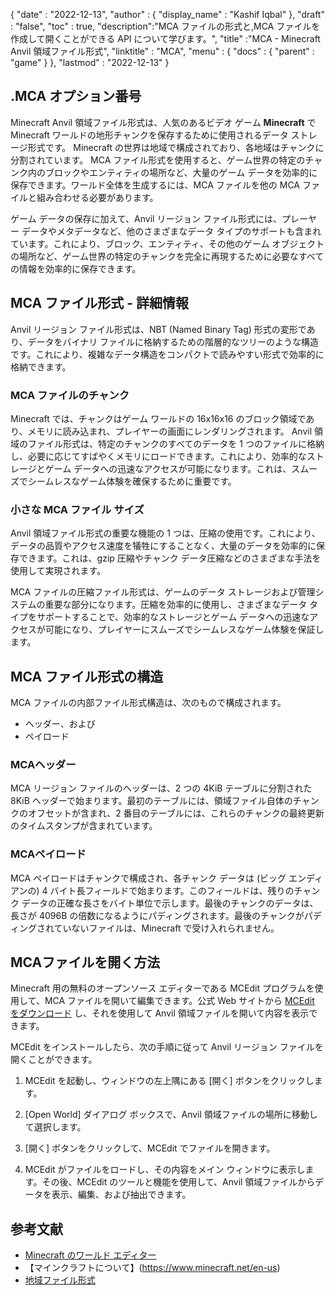 {
  "date" : "2022-12-13",
  "author" : {
    "display_name" : "Kashif Iqbal"
},
  "draft" : "false",
  "toc" : true,
  "description":"MCA ファイルの形式と,MCA ファイルを作成して開くことができる API について学びます。",
  "title" :"MCA - Minecraft Anvil 領域ファイル形式",
  "linktitle" : "MCA",
  "menu" : {
    "docs" : {
      "parent" : "game"
}
},
  "lastmod" : "2022-12-13"
}

## .MCA オプション番号

Minecraft Anvil 領域ファイル形式は、人気のあるビデオ ゲーム **Minecraft** で Minecraft ワールドの地形チャンクを保存するために使用されるデータ ストレージ形式です。 Minecraft の世界は地域で構成されており、各地域はチャンクに分割されています。 MCA ファイル形式を使用すると、ゲーム世界の特定のチャンク内のブロックやエンティティの場所など、大量のゲーム データを効率的に保存できます。ワールド全体を生成するには、MCA ファイルを他の MCA ファイルと組み合わせる必要があります。

ゲーム データの保存に加えて、Anvil リージョン ファイル形式には、プレーヤー データやメタデータなど、他のさまざまなデータ タイプのサポートも含まれています。これにより、ブロック、エンティティ、その他のゲーム オブジェクトの場所など、ゲーム世界の特定のチャンクを完全に再現するために必要なすべての情報を効率的に保存できます。

## MCA ファイル形式 - 詳細情報

Anvil リージョン ファイル形式は、NBT (Named Binary Tag) 形式の変形であり、データをバイナリ ファイルに格納するための階層的なツリーのような構造です。これにより、複雑なデータ構造をコンパクトで読みやすい形式で効率的に格納できます。

### MCA ファイルのチャンク

Minecraft では、チャンクはゲーム ワールドの 16x16x16 のブロック領域であり、メモリに読み込まれ、プレイヤーの画面にレンダリングされます。 Anvil 領域のファイル形式は、特定のチャンクのすべてのデータを 1 つのファイルに格納し、必要に応じてすばやくメモリにロードできます。これにより、効率的なストレージとゲーム データへの迅速なアクセスが可能になります。これは、スムーズでシームレスなゲーム体験を確保するために重要です。

### 小さな MCA ファイル サイズ

Anvil 領域ファイル形式の重要な機能の 1 つは、圧縮の使用です。これにより、データの品質やアクセス速度を犠牲にすることなく、大量のデータを効率的に保存できます。これは、gzip 圧縮やチャンク データ圧縮などのさまざまな手法を使用して実現されます。

MCA ファイルの圧縮ファイル形式は、ゲームのデータ ストレージおよび管理システムの重要な部分になります。圧縮を効率的に使用し、さまざまなデータ タイプをサポートすることで、効率的なストレージとゲーム データへの迅速なアクセスが可能になり、プレイヤーにスムーズでシームレスなゲーム体験を保証します。

## MCA ファイル形式の構造

MCA ファイルの内部ファイル形式構造は、次のもので構成されます。
* ヘッダー、および
* ペイロード

### MCAヘッダー

MCA リージョン ファイルのヘッダーは、2 つの 4KiB テーブルに分割された 8KiB ヘッダーで始まります。最初のテーブルには、領域ファイル自体のチャンクのオフセットが含まれ、2 番目のテーブルには、これらのチャンクの最終更新のタイムスタンプが含まれています。

### MCAペイロード

MCA ペイロードはチャンクで構成され、各チャンク データは (ビッグ エンディアンの) 4 バイト長フィールドで始まります。このフィールドは、残りのチャンク データの正確な長さをバイト単位で示します。最後のチャンクのデータは、長さが 4096B の倍数になるようにパディングされます。最後のチャンクがパディングされていないファイルは、Minecraft で受け入れられません。

## MCAファイルを開く方法

Minecraft 用の無料のオープンソース エディターである MCEdit プログラムを使用して、MCA ファイルを開いて編集できます。公式 Web サイトから [MCEdit をダウンロード](https://www.mcedit.net/) し、それを使用して Anvil 領域ファイルを開いて内容を表示できます。

MCEdit をインストールしたら、次の手順に従って Anvil リージョン ファイルを開くことができます。

1. MCEdit を起動し、ウィンドウの左上隅にある [開く] ボタンをクリックします。

1. [Open World] ダイアログ ボックスで、Anvil 領域ファイルの場所に移動して選択します。

1. [開く] ボタンをクリックして、MCEdit でファイルを開きます。

1. MCEdit がファイルをロードし、その内容をメイン ウィンドウに表示します。その後、MCEdit のツールと機能を使用して、Anvil 領域ファイルからデータを表示、編集、および抽出できます。

## 参考文献

* [Minecraft のワールド エディター](https://www.mcedit.net/)
* 【マインクラフトについて】(https://www.minecraft.net/en-us)
* [地域ファイル形式](https://minecraft.fandom.com/wiki/Region_file_format)

